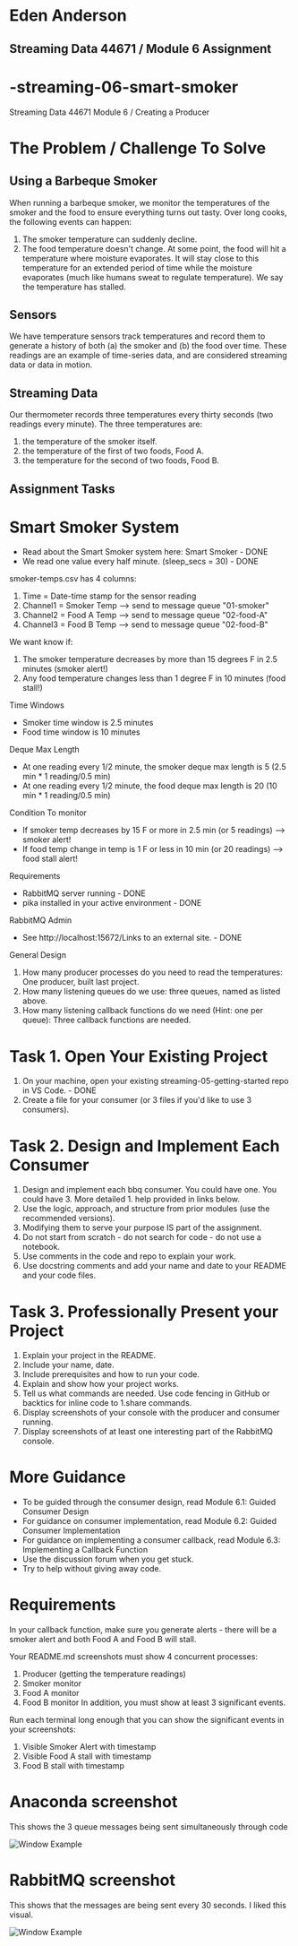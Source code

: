 # Eden Anderson
## Streaming Data 44671 / Module 6 Assignment

# -streaming-06-smart-smoker
Streaming Data 44671 Module 6 / Creating a Producer

# The Problem / Challenge To Solve

## Using a Barbeque Smoker
When running a barbeque smoker, we monitor the temperatures of the smoker and the food to ensure everything turns out tasty. Over long cooks, the following events can happen:

1. The smoker temperature can suddenly decline.
1. The food temperature doesn't change. At some point, the food will hit a temperature where moisture evaporates. It will stay close to this temperature for an extended period of time while the moisture evaporates (much like humans sweat to regulate temperature). We say the temperature has stalled.
 
## Sensors
We have temperature sensors track temperatures and record them to generate a history of both (a) the smoker and (b) the food over time. These readings are an example of time-series data, and are considered streaming data or data in motion.

## Streaming Data
Our thermometer records three temperatures every thirty seconds (two readings every minute). The three temperatures are:

1. the temperature of the smoker itself.
1. the temperature of the first of two foods, Food A.
1. the temperature for the second of two foods, Food B.

## Assignment Tasks

# Smart Smoker System
* Read about the Smart Smoker system here: Smart Smoker - DONE
* We read one value every half minute. (sleep_secs = 30) - DONE

smoker-temps.csv has 4 columns:

1. Time = Date-time stamp for the sensor reading
1. Channel1 = Smoker Temp --> send to message queue "01-smoker"
1. Channel2 = Food A Temp --> send to message queue "02-food-A"
1. Channel3 = Food B Temp --> send to message queue "02-food-B"

We want know if:

1. The smoker temperature decreases by more than 15 degrees F in 2.5 minutes (smoker alert!)
1. Any food temperature changes less than 1 degree F in 10 minutes (food stall!)

Time Windows

* Smoker time window is 2.5 minutes
* Food time window is 10 minutes

Deque Max Length

* At one reading every 1/2 minute, the smoker deque max length is 5 (2.5 min * 1 reading/0.5 min)
* At one reading every 1/2 minute, the food deque max length is 20 (10 min * 1 reading/0.5 min) 

Condition To monitor

* If smoker temp decreases by 15 F or more in 2.5 min (or 5 readings)  --> smoker alert!
* If food temp change in temp is 1 F or less in 10 min (or 20 readings)  --> food stall alert!

Requirements

* RabbitMQ server running - DONE
* pika installed in your active environment - DONE

RabbitMQ Admin

* See http://localhost:15672/Links to an external site. - DONE

General Design 

1. How many producer processes do you need to read the temperatures: One producer, built last project.
1. How many listening queues do we use: three queues, named as listed above.
1. How many listening callback functions do we need (Hint: one per queue): Three callback functions are needed.
 

# Task 1. Open Your Existing Project
1. On your machine, open your existing streaming-05-getting-started repo in VS Code. - DONE
1. Create a file for your consumer (or 3 files if you'd like to use 3 consumers).
 

# Task 2. Design and Implement Each Consumer
1. Design and implement each bbq consumer. You could have one. You could have 3.  More detailed 1. help provided in links below. 
1. Use the logic, approach, and structure from prior modules (use the recommended versions).
1. Modifying them to serve your purpose IS part of the assignment.
1. Do not start from scratch - do not search for code - do not use a notebook.
1. Use comments in the code and repo to explain your work. 
1. Use docstring comments and add your name and date to your README and your code files. 
 

# Task 3. Professionally Present your Project
1. Explain your project in the README.
1. Include your name, date.
1. Include prerequisites and how to run your code. 
1. Explain and show how your project works. 
1. Tell us what commands are needed. Use code fencing in GitHub or backtics for inline code to 1.share commands.
1. Display screenshots of your console with the producer and consumer running.
1. Display screenshots of at least one interesting part of the RabbitMQ console. 


# More Guidance
* To be guided through the consumer design, read Module 6.1: Guided Consumer Design
* For guidance on consumer implementation, read Module 6.2: Guided Consumer Implementation
* For guidance on implementing a consumer callback, read Module 6.3: Implementing a Callback Function
* Use the discussion forum when you get stuck.
* Try to help without giving away code. 


# Requirements
In your callback function, make sure you generate alerts - there will be a smoker alert and both Food A and Food B will stall. 

Your README.md screenshots must show 4 concurrent processes:

1. Producer (getting the temperature readings)
1. Smoker monitor
1. Food A monitor
1. Food B monitor
In addition, you must show at least 3 significant events.

Run each terminal long enough that you can show the significant events in your screenshots:

1. Visible Smoker Alert with timestamp
1. Visible Food A stall with timestamp
1.  Food B stall with timestamp

# Anaconda screenshot
This shows the 3 queue messages being sent simultaneously through code

![Window Example](A5_Anaconda.png)

# RabbitMQ screenshot
This shows that the messages are being sent every 30 seconds.  I liked this visual.

![Window Example](A5_RabbitMQ.png)